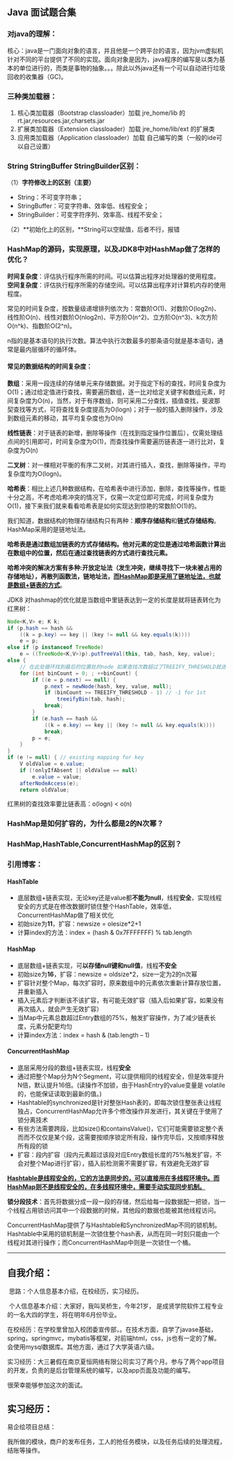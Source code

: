 ## Java 面试题合集

### 对java的理解：

核心：java是一门面向对象的语言，并且他是一个跨平台的语言，因为jvm虚拟机针对不同的平台提供了不同的实现。面向对象是因为，java程序的编写是以类为基本的单位进行的，而类是事物的抽象。。。除此以外java还有一个可以自动进行垃圾回收的收集器（GC)。



### 三种类加载器：

1. 核心类加载器（Bootstrap classloader）加载 jre_home/lib 的rt.jar,resources.jar,charsets.jar
2. 扩展类加载器（Extension classloader）加载 jre_home/lib/ext 的扩展类
3. 应用类加载器（Application classloader）加载 自己编写的类（一般的ide可以自己设置）



### String  StringBuffer StringBuilder区别：

（1）**字符修改上的区别（主要）**

- String：不可变字符串；
- StringBuffer：可变字符串、效率低、线程安全；
- StringBuilder：可变字符序列、效率高、线程不安全；

（2）**初始化上的区别，**String可以空赋值，后者不行，报错



### HashMap的源码，实现原理，以及JDK8中对HashMap做了怎样的优化？

**时间复杂度**：评估执行程序所需的时间。可以估算出程序对处理器的使用程度。 
**空间复杂度**：评估执行程序所需的存储空间。可以估算出程序对计算机内存的使用程度。

常见的时间复杂度，按数量级递增排列依次为：常数阶O(1)、对数阶O(log2n)、线性阶O(n)、线性对数阶O(nlog2n)、平方阶O(n^2)、立方阶O(n^3)、k次方阶O(n^k)、指数阶O(2^n)。

n指的是基本语句的执行次数。算法中执行次数最多的那条语句就是基本语句，通常是最内层循环的循环体。

#### 常见的数据结构的时间复杂度：

**数组**：采用一段连续的存储单元来存储数据。对于指定下标的查找，时间复杂度为O(1)；通过给定值进行查找，需要遍历数组，逐一比对给定关键字和数组元素，时间复杂度为O(n)，当然，对于有序数组，则可采用二分查找，插值查找，斐波那契查找等方式，可将查找复杂度提高为O(logn)；对于一般的插入删除操作，涉及到数组元素的移动，其平均复杂度也为O(n)

**线性链表**：对于链表的新增，删除等操作（在找到指定操作位置后），仅需处理结点间的引用即可，时间复杂度为O(1)，而查找操作需要遍历链表逐一进行比对，复杂度为O(n)

**二叉树**：对一棵相对平衡的有序二叉树，对其进行插入，查找，删除等操作，平均复杂度均为O(logn)。

**哈希表**：相比上述几种数据结构，在哈希表中进行添加，删除，查找等操作，性能十分之高，不考虑哈希冲突的情况下，仅需一次定位即可完成，时间复杂度为O(1)，接下来我们就来看看哈希表是如何实现达到惊艳的常数阶O(1)的。



我们知道，数据结构的物理存储结构只有两种：**顺序存储结构**和**链式存储结构**。HashMap采用的是链地址法。



**哈希表是通过数组加链表的方式存储结构。他对元素的定位是通过哈希函数计算出在数组中的位置，然后在通过查找链表的方式进行查找元素。**

**哈希冲突的解决方案有多种:开放定址法（发生冲突，继续寻找下一块未被占用的存储地址），再散列函数法，链地址法，<u>而HashMap即是采用了链地址法，也就是数组+链表的方式</u>**。

JDK8 对hashmap的优化就是当数组中里链表达到一定的长度是就将链表转化为红黑树：

```java
Node<K,V> e; K k;
if (p.hash == hash &&
    ((k = p.key) == key || (key != null && key.equals(k))))
    e = p;
else if (p instanceof TreeNode)
    e = ((TreeNode<K,V>)p).putTreeVal(this, tab, hash, key, value);
else {
    // 在此处循环找到最后的位置处的node 如果查找次数超过了TREEIFY_THRESHOLD就进行树化
    for (int binCount = 0; ; ++binCount) {
        if ((e = p.next) == null) {
            p.next = newNode(hash, key, value, null);
            if (binCount >= TREEIFY_THRESHOLD - 1) // -1 for 1st
                treeifyBin(tab, hash);
            break;
        }
        if (e.hash == hash &&
            ((k = e.key) == key || (key != null && key.equals(k))))
            break;
        p = e;
    }
}
if (e != null) { // existing mapping for key
    V oldValue = e.value;
    if (!onlyIfAbsent || oldValue == null)
        e.value = value;
    afterNodeAccess(e);
    return oldValue;
```

红黑树的查找效率要比链表高：o(logn) < o(n)



### HashMap是如何扩容的，为什么都是2的N次幂？

### HashMap,HashTable,ConcurrentHashMap的区别？

### 引用博客：

#### **HashTable**

- 底层数组+链表实现，无论key还是value都**不能为null**，线程**安全**，实现线程安全的方式是在修改数据时锁住整个HashTable，效率低，ConcurrentHashMap做了相关优化
- 初始size为**11**，扩容：newsize = olesize*2+1
- 计算index的方法：index = (hash & 0x7FFFFFFF) % tab.length

#### **HashMap**

- 底层数组+链表实现，可**以存储null键和null值**，线程**不安全**
- 初始size为**16**，扩容：newsize = oldsize*2，size一定为2的n次幂
- 扩容针对整个Map，每次扩容时，原来数组中的元素依次重新计算存放位置，并重新插入
- 插入元素后才判断该不该扩容，有可能无效扩容（插入后如果扩容，如果没有再次插入，就会产生无效扩容）
- 当Map中元素总数超过Entry数组的75%，触发扩容操作，为了减少链表长度，元素分配更均匀
- 计算index方法：index = hash & (tab.length – 1)

#### **ConcurrentHashMap**

- 底层采用分段的数组+链表实现，线程**安全**
- 通过把整个Map分为N个Segment，可以提供相同的线程安全，但是效率提升N倍，默认提升16倍。(读操作不加锁，由于HashEntry的value变量是 volatile的，也能保证读取到最新的值。)
- Hashtable的synchronized是针对整张Hash表的，即每次锁住整张表让线程独占，ConcurrentHashMap允许多个修改操作并发进行，其关键在于使用了锁分离技术
- 有些方法需要跨段，比如size()和containsValue()，它们可能需要锁定整个表而而不仅仅是某个段，这需要按顺序锁定所有段，操作完毕后，又按顺序释放所有段的锁
- 扩容：段内扩容（段内元素超过该段对应Entry数组长度的75%触发扩容，不会对整个Map进行扩容），插入前检测需不需要扩容，有效避免无效扩容

**<u>Hashtable是线程安全的，它的方法是同步的，可以直接用在多线程环境中。而HashMap则不是线程安全的，在多线程环境中，需要手动实现同步机制。</u>**

**锁分段技术**：首先将数据分成一段一段的存储，然后给每一段数据配一把锁，当一个线程占用锁访问其中一个段数据的时候，其他段的数据也能被其他线程访问。 

ConcurrentHashMap提供了与Hashtable和SynchronizedMap不同的锁机制。Hashtable中采用的锁机制是一次锁住整个hash表，从而在同一时刻只能由一个线程对其进行操作；而ConcurrentHashMap中则是一次锁住一个桶。

------

## 自我介绍：

​	思路：个人信息基本介绍，在校经历，实习经历。

​	个人信息基本介绍：大家好，我叫吴桥生，今年21岁， 是成贤学院软件工程专业的一名大四的学生，将在明年6月份毕业。

​	在校经历：在学校里曾加入校团委宣传部，。在技术方面，自学了javase基础，spring，springmvc，mybatis等框架，对前端html，css，js也有一定的了解。会使用mysql数据库。其他方面，通过了大学英语六级。

​	实习经历：大三暑假在南京夏恒网络有限公司实习了两个月。参与了两个app项目的开发，负责的是后台管理系统的编写，以及app页面及功能的编写。

很荣幸能够参加这次的面试。

## 实习经历：

易企绘项目总结：

​	我所做的模块，商户的发布任务，工人的抢任务模块，以及任务后续的处理流程，结账等操作。
